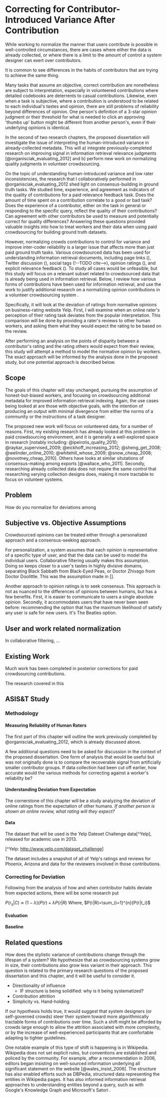 Correcting for Contributor-Introduced Variance After Contribution 
==================================================================

While working to normalize the manner that users contribute is possible in well-controlled circumstances, there are cases where either 
 the data is already collected, or 
 where there is a limit to the amount of control a system designer can exert over contributors.

It is common to see differences in the habits of contributors that are trying to achieve the same thing.
<!--For example, when providing opinion ratings it is possible to have different contexts of a 'good' or 'bad' rating, when tagging images there are more or less useful types of tags, and ... <--TODO: citations, final example -->
Many tasks that assume an objective, correct contribution are nonetheless are subject to interpretation, especially in volunteered contributions where detailed codebooks are deterrents to casual contributions.
Likewise, even when a task is subjective, where a contribution is understood to be related to each individual's tastes and opinion, there are still problems of reliability beyond differences of opinion.
One person's definition of a 3-star opinion judgment or their threshold for what is needed to click an approving 'thumbs up' button might be different from another person's, even if their underlying opinions is identical.

In the second of two research chapters, the proposed dissertation will investigate the issue of interpreting the human-introduced variance in already-collected metadata.
This will a) integrate previously-completed research on improving signal in information retrieval relevance judgments [@organisciak_evaluating_2012] and b) perform new work on normalizing quality judgments in volunteer crowdsourcing.

On the topic of understanding human-introduced variance and low rater inconsistencies, the research that I collaboratively performed in @organisciak_evaluating_2012 shed light on consensus-building in ground truth tasks.
We studied time, experience, and agreement as indicators of the quality of contributions for a paid relevance feedback task.
Does the amount of time spent on a contribution correlate to a good or bad task?
Does the experience of a contributor, either on the task in general or responding to the specific query, reflect the quality of their contributions?
Can agreement with other contributors be used to measure and potentially correct for quality differences?
Answering these questions provided valuable insights into how to treat workers and their data when using paid crowdsourcing for building ground truth datasets.

However, normalizing crowds contributions to control for variance and improve inter-coder reliability is a larger issue that affects more than just paid ground truth tasks.
Various crowdsourced data has been used for understanding information retrieval documents, including page links (<!--TODO cite-->), Twitter discussion (<!--TODO cite-->), social tags (!--TODO cite-->), opinion ratings (<!--TODO cite-->), and explicit relevance feedback (<!--TODO cite-->).
To study all cases would be unfeasible, but this study will focus on a relevant subset related to crowdsourced data that is already being used in information retrieval.
Below, I review how various forms of contributions have been used for information retrieval, and use the work to justify additional research on a normalizing opinion contributions in a volunteer crowdsourcing system <!--TODO change this sentence after the lit review, to say *why* rather than to say I 'will justify'-->.

Specifically, it will look at the deviation of ratings from normative opinions on business-rating website Yelp.
First, I will examine when an online rater's perception of their rating task deviates from the popular interpretation.
This comparison will be done by providing a rater's reviews to other human workers, and asking them what they would expect the rating to be based on the review.

After performing an analysis on the points of disparity between a contributor's rating and the rating others would expect from their review, this study will attempt a method to model the normative opinion by workers.
The exact approach will be informed by the analysis done in the proposed study, but one potential approach is described below.

## Scope

The goals of this chapter will stay unchanged,
 pursuing the assumption of honest-but-biased workers, and
 focusing on crowdsourcing additional metadata for improved information retrieval indexing.
Again, the use cases being looked at are those with objective goals, with the intention of producing an output with minimal divergence from either the norms of a community or the instructions of a task designer.

The proposed new work will focus on volunteered data, for a number of reasons.
First, my existing research has already looked at this problem in paid crowdsourcing environment, and it is generally a well-explored space in research [notably including: @ipeirotis_quality_2010; @raykar_supervised_2009; @eickhoff_increasing_2012; @sheng_get_2008; @welinder_online_2010; @whitehill_whose_2009; @snow_cheap_2008; @novotney_cheap_2010].
Others have looks at similar situtations of consensus-making among exports [@wallace_who_2011].
Secondly, researching already collected data does not require the same control that researching varying collection designs does, making it more tractable to focus on volunteer systems.

## Problem

How do you normalize for deviations among 

## Subjective vs. Objective Assumptions

Crowdsourced opinions can be treated either through a personalized approach and a consensus-seeking approach.

For personalization, a system assumes that each opinion is representative of a specific type of user, and that the data can be used to model the individual users.
Collaborative filtering usually makes this assumption.
Doing so keeps closer to a user's tastes in highly divisive domains, separating Black Sabbath from Black-Eyed Peas, or Doctor Zhivago from Doctor Doolittle.
This was the assumption made in [<!--TODO cite hcomp-->].

<!--TODO: Jaime would have much more to say about this-->

Another approach to opinion ratings is to seek consensus.
This approach is not as nuanced to the differences of opinions between humans, but has a few benefits.
First, it is easier to communicate to users a single absolute opinion. 
Secondly, it accommodates users that have never been seen before: recommending the option that has the maximum likelihood of satisfy any user is safe for new users.
It's The Beatles option.

## User and work related normalization

In collaborative filtering, ...

## Existing Work

Much work has been completed in posterior corrections for paid crowdsourcing contributions.

The research covered in this

## ASIS&T Study


### Methodology

#### Measuring Reliability of Human Raters

The first part of this chapter will outline the work previously completed by @organisciak_evaluating_2012, which is already discussed above.

A few additional questions need to be asked for discussion in the context of the proposed dissertation.
One form of analysis that would be useful but was not originally done is to compare the recoverable signal from artificially smaller contributor groups.
If data collection had been cut off earlier, how accurate would the various methods for correcting against a worker's reliability be?

#### Understanding Deviation from Expectation

The cornerstone of this chapter will be a study analyzing the deviation of online ratings from the expectation of other humans.
_If another person is shown an online review, what rating will they expect?_ 

#### Data

The dataset that will be used is the Yelp Dateset Challenge data[^Yelp], released for academic use in 2013.

[^Yelp: http://www.yelp.com/dataset_challenge] <!--_--> 

The dataset includes a snapshot of all of Yelp's ratings and reviews for Phoenix, Arizona and data for the reviewers involved in those contributions.

#### 

### Correcting for Deviation

Following from the analysis of how and when contributor habits deviate from expected actions, there will be some research put 

$P(r_s|C)\approx(1-\lambda)(P(r)+\lambda P(r|R)$ <!--_-->
Where, 
$P(r|R)=\sum_{i=1}^{n}{P(r|t_i}$

#### Evaluation

#### Baseline



## Related questions

How does the stylistic variance of contributions change through the lifespan of a system?
We hypothesize that as crowdsourcing systems grow in size, their contributions also grow less variant in their approach.
This question is related to the primary research questions of the proposed dissertation and this chapter, and it will be useful to consider it.

- Directionality of influence
  - IF structure is being solidified: why is it being systematized?
- Contribution attrition 
- Simplicity vs. Hand-holding

If our hypothesis holds true, it would suggest that system designers (or self-governed crowds) steer their system toward more algorithmically tractable forms of contributions over time.
Such a shift might be afforded by crowds large enough to allow the attrition associated with more complexity, or by the increase of well-experienced participants that are comfortable adapting to tighter guidelines.

One notable example of this type of shift is happening is in Wikipedia.
Wikipedia does not set explicit rules, but conventions are established and policed by the community.
For example, after a recommendation in 2006, editors began insisting on well-sourced information underlying all significant statement on the website [@wales_insist_2006].
The structure has also enabled efforts such as DBPedia, structured data representing the entities in Wikipedia pages.
It has also informed information retrieval approaches to understanding entities beyond a query, such as with Google's Knowledge Graph and Microsoft's Satori <!-- TODO citations -->.

<!-- TODO: talk about relevance to larger question -->
